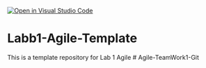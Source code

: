 [![Open in Visual Studio Code](https://classroom.github.com/assets/open-in-vscode-f059dc9a6f8d3a56e377f745f24479a46679e63a5d9fe6f495e02850cd0d8118.svg)](https://classroom.github.com/online_ide?assignment_repo_id=7061098&assignment_repo_type=AssignmentRepo)
# Labb1-Agile-Template
This is a template repository for Lab 1 Agile
#   A g i l e - T e a m W o r k 1 - G i t  
 